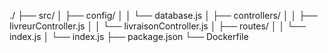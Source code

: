./
├── src/
│   ├── config/
│   │   └── database.js
│   ├── controllers/
│   │   ├── livreurController.js
│   │   └── livraisonController.js
│   ├── routes/
│   │   └── index.js
│   └── index.js
├── package.json
└── Dockerfile